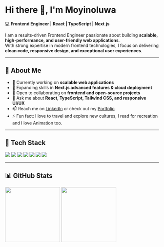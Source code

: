 # Hi there 👋, I'm Moyinoluwa

💻 **Frontend Engineer | React | TypeScript | Next.js**

I am a results-driven Frontend Engineer passionate about building **scalable, high-performance, and user-friendly web applications**.  
With strong expertise in modern frontend technologies, I focus on delivering **clean code, responsive design, and exceptional user experiences**.  

---

## 🔹 About Me
- 🔭 Currently working on **scalable web applications**  
- 🌱 Expanding skills in **Next.js advanced features & cloud deployment**  
- 👯 Open to collaborating on **frontend and open-source projects**  
- 💬 Ask me about **React, TypeScript, Tailwind CSS, and responsive UI/UX**  
- 📫 Reach me on [LinkedIn](https://linkedin.com/in/your-link) or check out my [Portfolio](https://your-portfolio-link.com)  
- ⚡ Fun fact:  I love to travel and explore new cultures, I read for recreation and I love Animation too.  

---

## 🚀 Tech Stack
<p>
  <img src="https://img.shields.io/badge/JavaScript-F7DF1E?style=flat&logo=javascript&logoColor=black" />
  <img src="https://img.shields.io/badge/TypeScript-007ACC?style=flat&logo=typescript&logoColor=white" />
  <img src="https://img.shields.io/badge/React-20232A?style=flat&logo=react&logoColor=61DAFB" />
  <img src="https://img.shields.io/badge/Next.js-000000?style=flat&logo=next.js&logoColor=white" />
  <img src="https://img.shields.io/badge/TailwindCSS-38B2AC?style=flat&logo=tailwind-css&logoColor=white" />
  <img src="https://img.shields.io/badge/Git-F05032?style=flat&logo=git&logoColor=white" />
  <img src="https://img.shields.io/badge/GitHub-181717?style=flat&logo=github&logoColor=white" />
</p>

---

## 📊 GitHub Stats
<p>
  <img height="180em" src="https://github-readme-stats.vercel.app/api?username=MOYIN-21&show_icons=true&theme=radical" />
  <img height="180em" src="https://github-readme-streak-stats.herokuapp.com/?user=MOYIN-21&theme=radical" />
</p>
